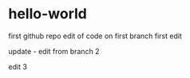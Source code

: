 # hello-world
first github repo
edit of code on first branch
first edit

update - edit from branch 2

edit 3
